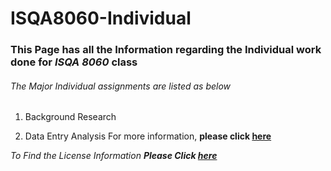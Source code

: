 # ISQA8060-Individual

### This Page has all the Information regarding the Individual work done for _**ISQA 8060**_ class
###### The Major Individual assignments are listed as below

 1. Background Research 
      
 2. Data Entry Analysis
      For more information, **please click [here](www.google.com)**

_To Find the License Information **Please Click [here](https://github.com/shashankpatibandla/ISQA8060-Individual/blob/master/LICENSE)**_
